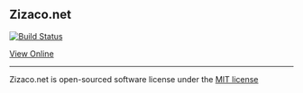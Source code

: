 ## Zizaco.net

[![Build Status](https://travis-ci.org/Zizaco/zizaco_net.png)](https://travis-ci.org/Zizaco/zizaco_net)

[View Online](http://zizaco.net)

-----------------

Zizaco.net is open-sourced software license under the [MIT license](http://opensource.org/licenses/MIT)
